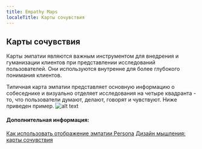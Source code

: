 ```yaml
---
title: Empathy Maps
localeTitle: Карты сочувствия
---
```

## Карты сочувствия

Карты эмпатии являются важным инструментом для внедрения и гуманизации клиентов при представлении исследований пользователей. Они используются внутренне для более глубокого понимания клиентов.

Типичная карта эмпатии представляет основную информацию о собеседнике и визуально отделяет исследования на четыре квадранта - то, что пользователи думают, делают, говорят и чувствуют. Ниже приведен пример. ![alt text](https://www.webtexttool.com/wp-content/uploads/2015/05/The-Empathy-Map.png)

#### Дополнительная информация:

[Как использовать отображение эмпатии Persona](https://uxmag.com/articles/how-to-use-persona-empathy-mapping) [Дизайн мышления: карты сочувствия](https://uxdict.io/design-thinking-empathy-map-c69ab5d6b22)